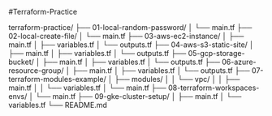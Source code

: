 #Terraform-Practice

terraform-practice/
├── 01-local-random-password/
│    └── main.tf
├── 02-local-create-file/
│    └── main.tf
├── 03-aws-ec2-instance/
│    ├── main.tf
│    ├── variables.tf
│    └── outputs.tf
├── 04-aws-s3-static-site/
│    ├── main.tf
│    ├── variables.tf
│    └── outputs.tf
├── 05-gcp-storage-bucket/
│    ├── main.tf
│    ├── variables.tf
│    └── outputs.tf
├── 06-azure-resource-group/
│    ├── main.tf
│    ├── variables.tf
│    └── outputs.tf
├── 07-terraform-modules-example/
│    ├── modules/
│    │    └── vpc/
│    │         ├── main.tf
│    │         └── variables.tf
│    └── main.tf
├── 08-terraform-workspaces-envs/
│    └── main.tf
├── 09-gke-cluster-setup/
│    ├── main.tf
│    └── variables.tf
└── README.md

